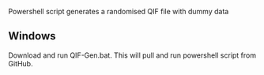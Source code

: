 Powershell script generates a randomised QIF file with dummy data

## Windows
Download and run QIF-Gen.bat. This will pull and run powershell script from GitHub.
